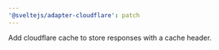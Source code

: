```yaml
---
'@sveltejs/adapter-cloudflare': patch
---
```


Add cloudflare cache to store responses with a cache header.
